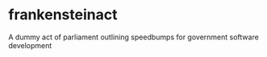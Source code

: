 # frankensteinact
A dummy act of parliament outlining speedbumps for government software development
